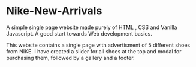 # Nike-New-Arrivals
A simple single page website made purely of HTML , CSS and Vanilla Javascript.
A good start towards Web development basics.

This website contains a single page with advertisment of 5 different shoes from NIKE.
I have created a slider for all shoes at the top and modal for purchasing them,
followed by a gallery and a footer.
